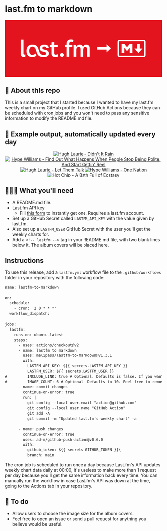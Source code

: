# last.fm to markdown

![banner](banner.png)

## 🤖 About this repo
This is a small project that I started because I wanted to have my last.fm weekly chart on my GitHub profile. I used GitHub Actions because they can be scheduled with cron jobs and you won't need to pass any sensitive information to modify the README.md file.

## 🎵 Example output, automatically updated every day
<!-- lastfm -->
<p align="center"><a href="https://www.last.fm/music/Hugh+Laurie/Didn%27t+It+Rain"><img src="https://lastfm.freetls.fastly.net/i/u/64s/53e1c03031fe4553995728b1e3d26d93.jpg" title="Hugh Laurie - Didn't It Rain"></a> <a href="https://www.last.fm/music/Hype+Williams/Find+Out+What+Happens+When+People+Stop+Being+Polite,+And+Start+Gettin%27+Reel"><img src="https://lastfm.freetls.fastly.net/i/u/64s/54636b4ad18b408fc0e83248c112ded3.png" title="Hype Williams - Find Out What Happens When People Stop Being Polite, And Start Gettin' Reel"></a> <a href="https://www.last.fm/music/Hugh+Laurie/Let+Them+Talk"><img src="https://lastfm.freetls.fastly.net/i/u/64s/cdc2574573f148dd901edf316b18221d.png" title="Hugh Laurie - Let Them Talk"></a> <a href="https://www.last.fm/music/Hype+Williams/One+Nation"><img src="https://lastfm.freetls.fastly.net/i/u/64s/a0c76880a0b24ec1bccbae83d52d66cc.png" title="Hype Williams - One Nation"></a> <a href="https://www.last.fm/music/Hot+Chip/A+Bath+Full+of+Ecstasy"><img src="https://lastfm.freetls.fastly.net/i/u/64s/85e41eaa5698a41f152071b47c7cd0a8.jpg" title="Hot Chip - A Bath Full of Ecstasy"></a> </p>

          
## 👩🏽‍💻 What you'll need
* A README.md file.
* Last.fm API key
  * Fill [this form](https://www.last.fm/api/account/create) to instantly get one. Requires a last.fm account.
* Set up a GitHub Secret called ```LASTFM_API_KEY``` with the value given by last.fm.
* Also set up a ```LASTFM_USER``` GitHub Secret with the user you'll get the weekly charts for.
* Add a ```<!-- lastfm -->``` tag in your README.md file, with two blank lines below it. The album covers will be placed here.

## Instructions
To use this release, add a ```lastfm.yml``` workflow file to the ```.github/workflows``` folder in your repository with the following code:
```diff
name: lastfm-to-markdown

on:
  schedule:
    - cron: '2 0 * * *'
  workflow_dispatch:

jobs:
  lastfm:
    runs-on: ubuntu-latest
    steps:
      - uses: actions/checkout@v2
      - name: lastfm to markdown
        uses: melipass/lastfm-to-markdown@v1.3.1
        with:
          LASTFM_API_KEY: ${{ secrets.LASTFM_API_KEY }}
          LASTFM_USER: ${{ secrets.LASTFM_USER }}
#         INCLUDE_LINK: true # Optional. Defaults is false. If you want to include the link to the album page, set this to true.
#         IMAGE_COUNT: 6 # Optional. Defaults to 10. Feel free to remove this line if you want.
      - name: commit changes
        continue-on-error: true
        run: |
          git config --local user.email "action@github.com"
          git config --local user.name "GitHub Action"
          git add -A
          git commit -m "Updated last.fm's weekly chart" -a

      - name: push changes
        continue-on-error: true
        uses: ad-m/github-push-action@v0.6.0
        with:
          github_token: ${{ secrets.GITHUB_TOKEN }}\
          branch: main
```
The cron job is scheduled to run once a day because Last.fm's API updates weekly chart data daily at 00:00, it's useless to make more than 1 request per day because you'll get the same information back every time. You can manually run the workflow in case Last.fm's API was down at the time, going to the Actions tab in your repository.

## 🚧 To do
* Allow users to choose the image size for the album covers.
* Feel free to open an issue or send a pull request for anything you believe would be useful.
